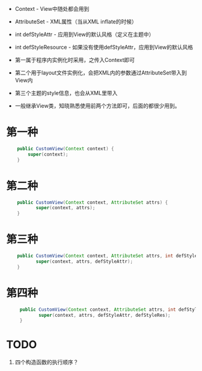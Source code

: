 - Context - View中随处都会用到

- AttributeSet - XML属性（当从XML inflate的时候）

- int defStyleAttr - 应用到View的默认风格（定义在主题中）

- int defStyleResource - 如果没有使用defStyleAttr，应用到View的默认风格

- 第一属于程序内实例化时采用，之传入Context即可

- 第二个用于layout文件实例化，会把XML内的参数通过AttributeSet带入到View内

- 第三个主题的style信息，也会从XML里带入

- 一般继承View类，知晓熟悉使用前两个方法即可，后面的都很少用到。

# 第一种
```  java
    public CustomView(Context context) {
        super(context);
    }
``` 

# 第二种
```  java
    public CustomView(Context context, AttributeSet attrs) {
           super(context, attrs);
    }
``` 

# 第三种
```  java
    public CustomView(Context context, AttributeSet attrs, int defStyleAttr) {
           super(context, attrs, defStyleAttr);
    }
``` 

# 第四种
```  java
     public CustomView(Context context, AttributeSet attrs, int defStyleAttr, int defStyleRes) {
            super(context, attrs, defStyleAttr, defStyleRes);
     }
``` 

# TODO
1. 四个构造函数的执行顺序？